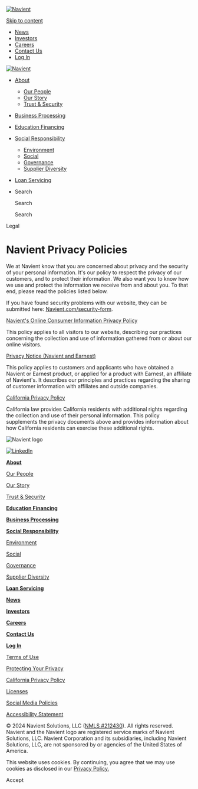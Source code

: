 [](https://navient.com/)

[](https://navient.com/)

[](https://navient.com/)[![Navient](https://images.navient.com/Navient/web/navient-rbg-logo.svg)](https://navient.com/)

[Skip to content](#main)

* [News](https://news.navient.com/)
* [Investors](https://navient.com/investors/)
* [Careers](https://jobs.navient.com/)
* [Contact Us](https://navient.com/contact-us/)
* [Log In](#)

[](https://navient.com/)

[](https://navient.com/)

[](https://navient.com/)[![Navient](https://images.navient.com/Navient/web/navient-rbg-logo.svg)](https://navient.com/)

* [About](https://navient.com/about/)
    * [Our People](https://navient.com/about/our-people/)
    * [Our Story](https://navient.com/about/our-story/)
    * [Trust & Security](https://navient.com/about/trust-and-security/)
* [Business Processing](https://navient.com/business-processing/)
* [Education Financing](https://navient.com/education-financing/)
* [Social Responsibility](https://navient.com/social-responsibility/)
    * [Environment](https://navient.com/social-responsibility/environment/)
    * [Social](https://navient.com/social-responsibility/social/)
    * [Governance](https://navient.com/social-responsibility/governance/)
    * [Supplier Diversity](https://navient.com/social-responsibility/supplier-diversity/)
* [Loan Servicing](https://navient.com/loan-servicing/)
* Search
    
    [](#)
    
    Search
    
    [](https://navient.com/search/)
    
    Search
    

Legal

Navient Privacy Policies
========================

We at Navient know that you are concerned about privacy and the security of your personal information. It's our policy to respect the privacy of our customers, and to protect their information. We also want you to know how we use and protect the information we receive from and about you. To that end, please read the policies listed below.

If you have found security problems with our website, they can be submitted here: [Navient.com/security-form](https://navient.com/security-form/).

[Navient's Online Consumer Information Privacy Policy](https://navient.com/navient-online-consumer-information-privacy-policy/)

This policy applies to all visitors to our website, describing our practices concerning the collection and use of information gathered from or about our online visitors.

[Privacy Notice (Navient and Earnest)](https://navient.com/privacy-notice/)

This policy applies to customers and applicants who have obtained a Navient or Earnest product, or applied for a product with Earnest, an affiliate of Navient's. It describes our principles and practices regarding the sharing of customer information with affiliates and outside companies.

[California Privacy Policy](https://navient.com/california-privacy-policy/)

California law provides California residents with additional rights regarding the collection and use of their personal information. This policy supplements the privacy documents above and provides information about how California residents can exercise these additional rights.

![Navient logo](https://images.navient.com/navient/web/navient-logo-white-lg.png)

[![LinkedIn](https://images.navient.com/navient/web/linkedin-logo-white.png)](https://www.linkedin.com/company/navient)

[**About**](https://navient.com/about/)

[Our People](https://navient.com/about/our-people/)

[Our Story](https://navient.com/about/our-story/)

[Trust & Security](https://navient.com/about/trust-and-security/)

[**Education Financing**](https://navient.com/education-financing/)

[**Business Processing**](https://navient.com/business-processing/)

[**Social Responsibility**](https://navient.com/social-responsibility/)

[Environment](https://navient.com/social-responsibility/environment/)

[Social](https://navient.com/social-responsibility/social/)

[Governance](https://navient.com/social-responsibility/governance/)

[Supplier Diversity](https://navient.com/social-responsibility/supplier-diversity/)

[**Loan Servicing**](https://navient.com/loan-servicing/)

[**News**](https://news.navient.com/)

[**Investors**](https://navient.com/investors/)

[**Careers**](https://jobs.navient.com/)

[**Contact Us**](https://navient.com/contact-us/)

[**Log In**](https://navient.com/loan-servicing/login/)

[Terms of Use](https://navient.com/terms-of-use/)

[Protecting Your Privacy](https://navient.com/protecting-your-privacy/)

[California Privacy Policy](https://navient.com/california-privacy-policy/)

[Licenses](https://navient.com/licenses/)

[Social Media Policies](https://navient.com/social-media-policies/)

[Accessibility Statement](https://navient.com/accessibility-statement/)

© 2024 Navient Solutions, LLC ([NMLS #212430](https://www.nmlsconsumeraccess.org/)). All rights reserved. Navient and the Navient logo are registered service marks of Navient Solutions, LLC. Navient Corporation and its subsidiaries, including Navient Solutions, LLC, are not sponsored by or agencies of the United States of America.

This website uses cookies. By continuing, you agree that we may use cookies as disclosed in our [Privacy Policy.](https://navient.com/protecting-your-privacy/)

Accept